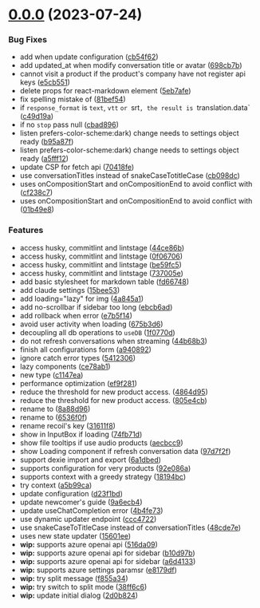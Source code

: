 # [0.0.0](https://github.com/Hyper-Chat-Bot/hyperchat/compare/v1.0.0...v0.0.0) (2023-07-24)


### Bug Fixes

* add  when update configuration ([cb54f62](https://github.com/Hyper-Chat-Bot/hyperchat/commit/cb54f621a7b7221083b26897de9e36b7a7b39ea7))
* add updated_at when modify conversation title or avatar ([698cb7b](https://github.com/Hyper-Chat-Bot/hyperchat/commit/698cb7b9dc8b1b6c91696598b4ab13e15b4817ff))
* cannot visit a product if the product's company have not register api keys ([e5cb551](https://github.com/Hyper-Chat-Bot/hyperchat/commit/e5cb551b8733267a11bc490a48e3d7c97cc921c8))
* delete props for react-markdown element ([5eb7afe](https://github.com/Hyper-Chat-Bot/hyperchat/commit/5eb7afeea424df495f4a59b52088d57e64c96e6d))
* fix spelling mistake of ([81bef54](https://github.com/Hyper-Chat-Bot/hyperchat/commit/81bef540fd860d351d11a5df8db2ba6f5ceebdb8))
* if `response_format` is `text`, `vtt` `or `srt`, the result is `translation.data` ([c49d19a](https://github.com/Hyper-Chat-Bot/hyperchat/commit/c49d19a1fe1724d9141c5109a62216bb3ebb1147))
* if no `stop` pass null ([cbad896](https://github.com/Hyper-Chat-Bot/hyperchat/commit/cbad8964cab29afa0ee170f595621eaa05497654))
* listen prefers-color-scheme:dark) change needs to settings object ready ([b95a87f](https://github.com/Hyper-Chat-Bot/hyperchat/commit/b95a87f6b5348eefba17a4503ead6312ccf4426b))
* listen prefers-color-scheme:dark) change needs to settings object ready ([a5fff12](https://github.com/Hyper-Chat-Bot/hyperchat/commit/a5fff12b7226e245c1fbb1f46a58081235e45664))
* update CSP for fetch api ([70418fe](https://github.com/Hyper-Chat-Bot/hyperchat/commit/70418fedf37de1eb1cac13dc17a8db28680ad73f))
* use conversationTitles instead of snakeCaseTotitleCase ([cb098dc](https://github.com/Hyper-Chat-Bot/hyperchat/commit/cb098dcaf786bafc820ecaa72e43358edd10bf6c))
* uses onCompositionStart and onCompositionEnd to avoid conflict with ([cf238c7](https://github.com/Hyper-Chat-Bot/hyperchat/commit/cf238c7c8f71a20df5d81051121763bd3195f5de))
* uses onCompositionStart and onCompositionEnd to avoid conflict with ([01b49e8](https://github.com/Hyper-Chat-Bot/hyperchat/commit/01b49e8ab4f8c2f5aea6714fb54c23ab11be1109))


### Features

* access husky, commitlint and lintstage ([44ce86b](https://github.com/Hyper-Chat-Bot/hyperchat/commit/44ce86b64d978c24605e90f8f1c6cf475eee2937))
* access husky, commitlint and lintstage ([0f06706](https://github.com/Hyper-Chat-Bot/hyperchat/commit/0f0670604cb794dc2579630964aa4f6a6cff970b))
* access husky, commitlint and lintstage ([be59fc5](https://github.com/Hyper-Chat-Bot/hyperchat/commit/be59fc5b6342741ce8063a8e56ebffbe37d66033))
* access husky, commitlint and lintstage ([737005e](https://github.com/Hyper-Chat-Bot/hyperchat/commit/737005e307b3619775185cffca96206a5e5f39e2))
* add basic stylesheet for markdown table ([fd66748](https://github.com/Hyper-Chat-Bot/hyperchat/commit/fd6674835fcd3f9c18534796a7855050a545d6b5))
* add claude settings ([15bee53](https://github.com/Hyper-Chat-Bot/hyperchat/commit/15bee53e7faa9e13bfee818fd2d6789e29583257))
* add loading="lazy" for img ([4a845a1](https://github.com/Hyper-Chat-Bot/hyperchat/commit/4a845a1ef87b74b0919e6c6cd4d187bbc36a5eed))
* add no-scrollbar if sidebar too long ([ebcb6ad](https://github.com/Hyper-Chat-Bot/hyperchat/commit/ebcb6adf421526c891b622995b6c26821740c58e))
* add rollback when error ([e7b5f14](https://github.com/Hyper-Chat-Bot/hyperchat/commit/e7b5f149ce61333ac65101ec746d0b1fd4608229))
* avoid user activity when loading ([675b3d6](https://github.com/Hyper-Chat-Bot/hyperchat/commit/675b3d6fb5045ddcf5f270ac38d8e4d4ae043d95))
* decoupling all db operations to `useDB` ([1f0770d](https://github.com/Hyper-Chat-Bot/hyperchat/commit/1f0770dfa024cc1bfbfa661b7d025612b2acda67))
* do not refresh conversations when streaming ([44b68b3](https://github.com/Hyper-Chat-Bot/hyperchat/commit/44b68b31b5adbe5b8ed1fcb4850e355c86830c12))
* finish all configurations form ([a940892](https://github.com/Hyper-Chat-Bot/hyperchat/commit/a9408928d5145d0f76786367e9a29dd74e6446b8))
* ignore catch error types ([5412306](https://github.com/Hyper-Chat-Bot/hyperchat/commit/54123066e80d0fbb4a2153f5b830e322b9b1ee91))
* lazy components ([ce78ab1](https://github.com/Hyper-Chat-Bot/hyperchat/commit/ce78ab1bb5690b8a9a20dd20e531e8dea9edd22b))
* new type ([c1147ea](https://github.com/Hyper-Chat-Bot/hyperchat/commit/c1147ea60b935518c46daff5200278842dc99667))
* performance optimization ([ef9f281](https://github.com/Hyper-Chat-Bot/hyperchat/commit/ef9f281ab213bf14970780e6152fd8bbd4ade8da))
* reduce the threshold for new product access. ([4864d95](https://github.com/Hyper-Chat-Bot/hyperchat/commit/4864d952cfb9a9997b7b32d2a71882425f194a3c))
* reduce the threshold for new product access. ([805e4cb](https://github.com/Hyper-Chat-Bot/hyperchat/commit/805e4cb44e5e10021dc1daba7e50df6468c33fba))
* rename  to ([8a88d96](https://github.com/Hyper-Chat-Bot/hyperchat/commit/8a88d9640d3281f9a01c0f1784627c2a82615840))
* rename  to ([6536f0f](https://github.com/Hyper-Chat-Bot/hyperchat/commit/6536f0f3129177715e1eb943fd38cd15aa2d2d3e))
* rename recoil's key ([31611f8](https://github.com/Hyper-Chat-Bot/hyperchat/commit/31611f86913b52c244979996219948badb5d32e2))
* show  in InputBox if loading ([74fb71d](https://github.com/Hyper-Chat-Bot/hyperchat/commit/74fb71d93a52a3e8ba5406cd4b7320ee9e45500d))
* show file tooltips if use audio products ([aecbcc9](https://github.com/Hyper-Chat-Bot/hyperchat/commit/aecbcc95b23b60d19fe7a8ec9d9c3a83ceb1e7b7))
* show Loading component if refresh conversation data ([97d7f2f](https://github.com/Hyper-Chat-Bot/hyperchat/commit/97d7f2ffc7db8f10606de79115930fd2079af8ab))
* support dexie import and export ([6a1dbed](https://github.com/Hyper-Chat-Bot/hyperchat/commit/6a1dbedf5f33325c09fc49ac1d03f4fc9ef571ef))
* supports configuration for very products ([92e086a](https://github.com/Hyper-Chat-Bot/hyperchat/commit/92e086a966e925761175b2e538f890931a72273a))
* supports context with a greedy strategy ([18194bc](https://github.com/Hyper-Chat-Bot/hyperchat/commit/18194bc9ae8dc32c8e4afdb6c395043f56a65ad5))
* try context ([a5b99ca](https://github.com/Hyper-Chat-Bot/hyperchat/commit/a5b99cafc85461f86293a121a8b9cff1f8e531dc))
* update configuration ([d23f1bd](https://github.com/Hyper-Chat-Bot/hyperchat/commit/d23f1bdd90a3082cd1c190ff1d62ae2dd6c81f10))
* update newcomer's guide ([9a6ecb4](https://github.com/Hyper-Chat-Bot/hyperchat/commit/9a6ecb4299ff910f18da8d511b238554e00bb4b7))
* update useChatCompletion error ([4b4fe73](https://github.com/Hyper-Chat-Bot/hyperchat/commit/4b4fe73ded53c6a1e0a94ed22e27a10b2ceb9b66))
* use dynamic updater endpoint ([ccc4722](https://github.com/Hyper-Chat-Bot/hyperchat/commit/ccc472241137b468d8673d3286e4a3eedc5f1183))
* use snakeCaseToTitleCase instead of conversationTitles ([48cde7e](https://github.com/Hyper-Chat-Bot/hyperchat/commit/48cde7eaf2efc8a3fc9057bd3f6a1cd9c92ada8f))
* uses new state updater ([15601ee](https://github.com/Hyper-Chat-Bot/hyperchat/commit/15601ee8a9ffbf82410dbb03bcdedb18e3845c7e))
* **wip:** supports azure openai api ([516da09](https://github.com/Hyper-Chat-Bot/hyperchat/commit/516da09ecf1d0ce63ae64d7421ebf9861dba9f7b))
* **wip:** supports azure openai api for sidebar ([b10d97b](https://github.com/Hyper-Chat-Bot/hyperchat/commit/b10d97b34cc179eb13e6c3633a3de96e88f6d739))
* **wip:** supports azure openai api for sidebar ([a6d4133](https://github.com/Hyper-Chat-Bot/hyperchat/commit/a6d4133937995ef2fd97c683eaf7a14aafbdef2c))
* **wip:** supports azure settings paramsr ([e8179df](https://github.com/Hyper-Chat-Bot/hyperchat/commit/e8179dfac7bf0135e38a7f5406a575df6a35977b))
* **wip:** try split message ([f855a34](https://github.com/Hyper-Chat-Bot/hyperchat/commit/f855a34ba8fc0975dda9354f46d37b918d415a4b))
* **wip:** try switch to split mode ([38ff6c6](https://github.com/Hyper-Chat-Bot/hyperchat/commit/38ff6c641878681206678860616b458e0ddd544b))
* **wip:** update initial dialog ([2d0b824](https://github.com/Hyper-Chat-Bot/hyperchat/commit/2d0b8241db0247a2be587a2cfab004cf184234af))



